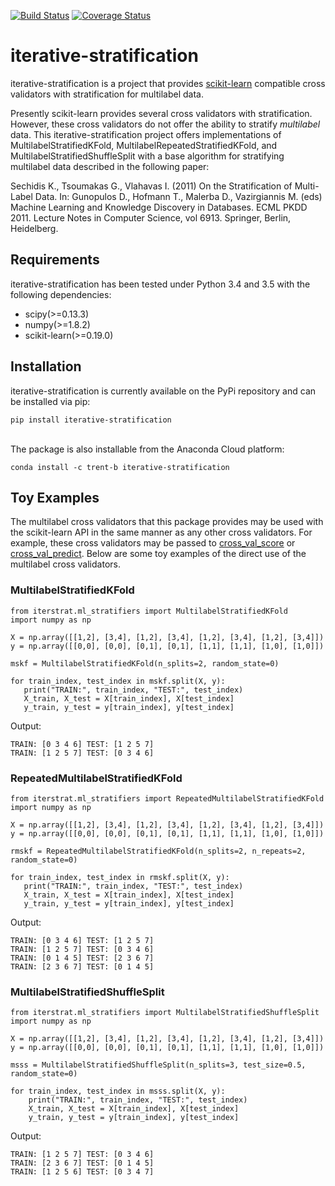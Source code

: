 
[![Build Status](https://travis-ci.org/vfdev-5/iterative-stratification.svg?branch=master)](https://travis-ci.org/vfdev-5/iterative-stratification)
[![Coverage Status](https://coveralls.io/repos/github/vfdev-5/iterative-stratification/badge.svg?branch=master)](https://coveralls.io/github/vfdev-5/iterative-stratification?branch=master)

# iterative-stratification
iterative-stratification is a project that provides [scikit-learn](http://scikit-learn.org/) compatible cross validators with stratification for multilabel data.

Presently scikit-learn provides several cross validators with stratification. However, these cross validators do not offer the ability to stratify _multilabel_ data. This iterative-stratification project offers implementations of MultilabelStratifiedKFold, MultilabelRepeatedStratifiedKFold, and MultilabelStratifiedShuffleSplit with a base algorithm for stratifying multilabel data described in the following paper:

Sechidis K., Tsoumakas G., Vlahavas I. (2011) On the Stratification of Multi-Label Data. In: Gunopulos D., Hofmann T., Malerba D., Vazirgiannis M. (eds) Machine Learning and Knowledge Discovery in Databases. ECML PKDD 2011. Lecture Notes in Computer Science, vol 6913. Springer, Berlin, Heidelberg.

## Requirements
iterative-stratification has been tested under Python 3.4 and 3.5 with the following dependencies:
- scipy(>=0.13.3)
- numpy(>=1.8.2)
- scikit-learn(>=0.19.0)

## Installation
iterative-stratification is currently available on the PyPi repository and can be installed via pip:
```
pip install iterative-stratification
```
\
The package is also installable from the Anaconda Cloud platform:
```
conda install -c trent-b iterative-stratification
```

## Toy Examples
The multilabel cross validators that this package provides may be used with the scikit-learn API in the same manner as any other cross validators. For example, these cross validators may be passed to [cross_val_score](http://scikit-learn.org/stable/modules/generated/sklearn.model_selection.cross_val_score.html) or [cross_val_predict](http://scikit-learn.org/stable/modules/generated/sklearn.model_selection.cross_val_predict.html). Below are some toy examples of the direct use of the multilabel cross validators.

### MultilabelStratifiedKFold
```
from iterstrat.ml_stratifiers import MultilabelStratifiedKFold
import numpy as np

X = np.array([[1,2], [3,4], [1,2], [3,4], [1,2], [3,4], [1,2], [3,4]])
y = np.array([[0,0], [0,0], [0,1], [0,1], [1,1], [1,1], [1,0], [1,0]])

mskf = MultilabelStratifiedKFold(n_splits=2, random_state=0)

for train_index, test_index in mskf.split(X, y):
   print("TRAIN:", train_index, "TEST:", test_index)
   X_train, X_test = X[train_index], X[test_index]
   y_train, y_test = y[train_index], y[test_index]
```
Output:
```
TRAIN: [0 3 4 6] TEST: [1 2 5 7]
TRAIN: [1 2 5 7] TEST: [0 3 4 6]
```
### RepeatedMultilabelStratifiedKFold
```
from iterstrat.ml_stratifiers import RepeatedMultilabelStratifiedKFold
import numpy as np

X = np.array([[1,2], [3,4], [1,2], [3,4], [1,2], [3,4], [1,2], [3,4]])
y = np.array([[0,0], [0,0], [0,1], [0,1], [1,1], [1,1], [1,0], [1,0]])

rmskf = RepeatedMultilabelStratifiedKFold(n_splits=2, n_repeats=2, random_state=0)

for train_index, test_index in rmskf.split(X, y):
   print("TRAIN:", train_index, "TEST:", test_index)
   X_train, X_test = X[train_index], X[test_index]
   y_train, y_test = y[train_index], y[test_index]
```
Output:
```
TRAIN: [0 3 4 6] TEST: [1 2 5 7]
TRAIN: [1 2 5 7] TEST: [0 3 4 6]
TRAIN: [0 1 4 5] TEST: [2 3 6 7]
TRAIN: [2 3 6 7] TEST: [0 1 4 5]
```
### MultilabelStratifiedShuffleSplit
```
from iterstrat.ml_stratifiers import MultilabelStratifiedShuffleSplit
import numpy as np

X = np.array([[1,2], [3,4], [1,2], [3,4], [1,2], [3,4], [1,2], [3,4]])
y = np.array([[0,0], [0,0], [0,1], [0,1], [1,1], [1,1], [1,0], [1,0]])

msss = MultilabelStratifiedShuffleSplit(n_splits=3, test_size=0.5, random_state=0)

for train_index, test_index in msss.split(X, y):
	print("TRAIN:", train_index, "TEST:", test_index)
	X_train, X_test = X[train_index], X[test_index]
	y_train, y_test = y[train_index], y[test_index]
```
Output:
```
TRAIN: [1 2 5 7] TEST: [0 3 4 6]
TRAIN: [2 3 6 7] TEST: [0 1 4 5]
TRAIN: [1 2 5 6] TEST: [0 3 4 7]
```
